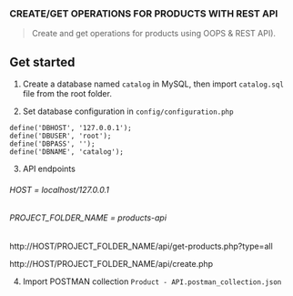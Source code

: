 ### CREATE/GET OPERATIONS FOR PRODUCTS WITH REST API

> Create and get operations for products using OOPS & REST API).

## Get started

1. Create a database named `catalog` in MySQL, then import `catalog.sql` file from the root folder.

2. Set database configuration in `config/configuration.php`

```
define('DBHOST', '127.0.0.1');
define('DBUSER', 'root');
define('DBPASS', '');
define('DBNAME', 'catalog');
```

3. API endpoints

###### HOST = localhost/127.0.0.1
###### PROJECT_FOLDER_NAME = products-api

http://HOST/PROJECT_FOLDER_NAME/api/get-products.php?type=all

http://HOST/PROJECT_FOLDER_NAME/api/create.php


4. Import POSTMAN collection `Product - API.postman_collection.json`
